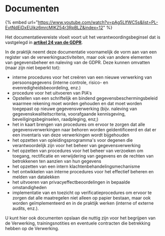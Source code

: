 # Documenten

{% embed url="https://www.youtube.com/watch?v=pAg5LlfWC5s&list=PL-EvtNdEiDxEUikz6mrcMlKZ54r3RpBLZ&index=12" %}

Het documentatievereiste vloeit voort uit het verantwoordingsbeginsel dat is vastgelegd in [**artikel 24 van de GDPR**](https://eur-lex.europa.eu/legal-content/NL/TXT/PDF/?uri=CELEX:32016R0679). &#x20;

In de praktijk neemt deze documentatie voornamelijk de vorm aan van een register van de verwerkingsactiviteiten, maar ook van andere elementen van gegevensbeheer en naleving van de GDPR. Deze kunnen omvatten (maar zijn niet beperkt tot):&#x20;

* interne procedures voor het creëren van een nieuwe verwerking van persoonsgegevens (interne controle, risico- en evenredigheidsbeoordeling, enz.)
* procedure voor het uitvoeren van PIA's
* Opstellen van een schriftelijk en bindend gegevensbeschermingsbeleid waarmee rekening moet worden gehouden en dat moet worden toegepast op nieuwe gegevensverwerking (bijv. naleving van gegevenskwaliteitscriteria, voorafgaande kennisgeving, beveiligingsbeginselen, raadpleging, enz;)
* het in kaart brengen van procedures om ervoor te zorgen dat alle gegevensverwerkingen naar behoren worden geïdentificeerd en dat er een inventaris van deze verwerkingen wordt bijgehouden
* het opzetten van opleidingsprogramma's voor degenen die verantwoordelijk zijn voor het beheer van gegevensverwerking
* het opzetten van procedures voor het beheer van verzoeken om toegang, rectificatie en verwijdering van gegevens en de rechten van betrokkenen ten aanzien van hun gegevens
* het opzetten van een intern klachtenbehandelingsmechanisme
* het ontwikkelen van interne procedures voor het effectief beheren en melden van datalekken&#x20;
* het uitvoeren van privacyeffectbeoordelingen in bepaalde omstandigheden
* implementatie van en toezicht op verificatieprocedures om ervoor te zorgen dat alle maatregelen niet alleen op papier bestaan, maar ook worden geïmplementeerd en in de praktijk werken (interne of externe audits, enz.).

U kunt hier ook documenten opslaan die nuttig zijn voor het begrijpen van de Verwerking, trainingsnotities en eventuele contracten die betrekking hebben op de Verwerking.
